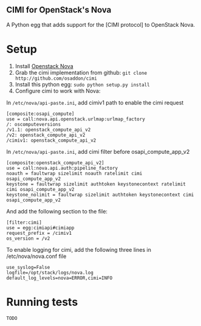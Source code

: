 CIMI for OpenStack's Nova
--------------------------

A Python egg that adds support for the [CIMI protocol] to OpenStack Nova.

Setup
=====

1. Install [Openstack Nova](http://wiki.openstack.org/InstallInstructions/Nova)
2. Grab the cimi implementation from github:
     `git clone http://github.com/osaddon/cimi`
3. Install this python egg: `sudo python setup.py install`
4. Configure cimi to work with Nova:

In `/etc/nova/api-paste.ini`, add cimiv1 path to enable the cimi request

    [composite:osapi_compute]
    use = call:nova.api.openstack.urlmap:urlmap_factory
    /: oscomputeversions
    /v1.1: openstack_compute_api_v2
    /v2: openstack_compute_api_v2
    /cimiv1: openstack_compute_api_v2

In `/etc/nova/api-paste.ini`, add cimi filter before osapi_compute_app_v2

    [composite:openstack_compute_api_v2]
    use = call:nova.api.auth:pipeline_factory
    noauth = faultwrap sizelimit noauth ratelimit cimi osapi_compute_app_v2
    keystone = faultwrap sizelimit authtoken keystonecontext ratelimit cimi osapi_compute_app_v2
    keystone_nolimit = faultwrap sizelimit authtoken keystonecontext cimi osapi_compute_app_v2

And add the following section to the file:

    [filter:cimi]
    use = egg:cimiapi#cimiapp
    request_prefix = /cimiv1
    os_version = /v2

To enable logging for cimi, add the following three lines in /etc/nova/nova.conf file

    use_syslog=False
    logfile=/opt/stack/logs/nova.log
    default_log_levels=nova=ERROR,cimi=INFO


Running tests
=============

    TODO